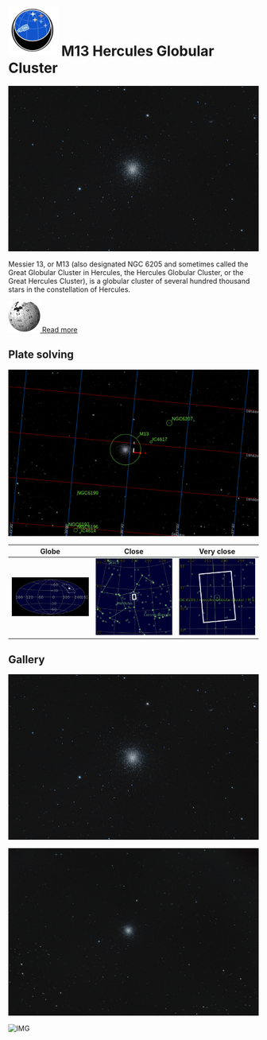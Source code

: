# ![](..//Imaging//Common/pyl-tiny.png) M13 Hercules Globular Cluster
![](..//Imaging//HD/M13_Hercules_Globular_Cluster+00+co.jpg)

Messier 13, or M13 (also designated NGC 6205 and sometimes called the Great Globular Cluster in Hercules, the Hercules Globular Cluster, or the Great Hercules Cluster), is a globular cluster of several hundred thousand stars in the constellation of Hercules.



[![](..//Imaging//Common/Wikipedia.png) Read more](https://en.wikipedia.org/wiki/Messier_13)
## Plate solving 


![IMG](..//Imaging//HD/M13_Hercules_Globular_Cluster_Annotated.jpg)


| Globe | Close | Very close |
| ----- | ----- | ----- |
|![IMG](..//Imaging//HD/M13_Hercules_Globular_Cluster_Globe.jpg) |![IMG](..//Imaging//HD/M13_Hercules_Globular_Cluster_Close.jpg) |![IMG](..//Imaging//HD/M13_Hercules_Globular_Cluster_Closer.jpg) |

## Gallery
![IMG](..//Imaging//HD/M13_Hercules_Globular_Cluster+00+co.jpg) 

![IMG](..//Imaging//HD/M13_Hercules_Globular_Cluster+01+co.jpg) 

![IMG](..//Imaging//HD/M13_Hercules_Globular_Cluster+03+co.jpg) 

